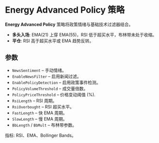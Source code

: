 # Energy Advanced Policy 策略

**Energy Advanced Policy** 策略将政策情绪与基础技术过滤器结合。

- **多头入场**: EMA(21) 上穿 EMA(55)，RSI 低于超买水平，布林带未处于收缩。
- **平仓**: RSI 高于超买水平或 EMA 趋势反转。

## 参数
- `NewsSentiment` – 手动情绪。
- `EnableNewsFilter` – 启用新闻过滤。
- `EnablePolicyDetection` – 启用政策事件检测。
- `PolicyVolumeThreshold` – 成交量倍数。
- `PolicyPriceThreshold` – 价格变动阈值 (%).
- `RsiLength` – RSI 周期。
- `RsiOverbought` – RSI 超买水平。
- `FastLength` – 快 EMA 周期。
- `SlowLength` – 慢 EMA 周期。
- `BbLength` / `BbMult` – 布林带参数。

指标: RSI、EMA、Bollinger Bands。
